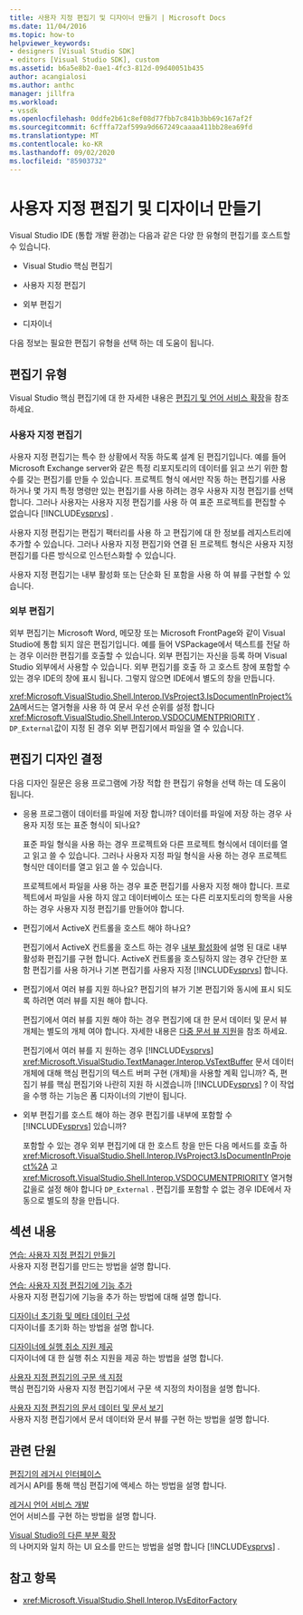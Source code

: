 ```yaml
---
title: 사용자 지정 편집기 및 디자이너 만들기 | Microsoft Docs
ms.date: 11/04/2016
ms.topic: how-to
helpviewer_keywords:
- designers [Visual Studio SDK]
- editors [Visual Studio SDK], custom
ms.assetid: b6a5e8b2-0ae1-4fc3-812d-09d40051b435
author: acangialosi
ms.author: anthc
manager: jillfra
ms.workload:
- vssdk
ms.openlocfilehash: 0ddfe2b61c8ef08d77fbb7c841b3bb69c167af2f
ms.sourcegitcommit: 6cfffa72af599a9d667249caaaa411bb28ea69fd
ms.translationtype: MT
ms.contentlocale: ko-KR
ms.lasthandoff: 09/02/2020
ms.locfileid: "85903732"
---
```

# <a name="create-custom-editors-and-designers"></a>사용자 지정 편집기 및 디자이너 만들기

Visual Studio IDE (통합 개발 환경)는 다음과 같은 다양 한 유형의 편집기를 호스트할 수 있습니다.

- Visual Studio 핵심 편집기

- 사용자 지정 편집기

- 외부 편집기

- 디자이너

다음 정보는 필요한 편집기 유형을 선택 하는 데 도움이 됩니다.

## <a name="types-of-editor"></a>편집기 유형

Visual Studio 핵심 편집기에 대 한 자세한 내용은 [편집기 및 언어 서비스 확장](../extensibility/extending-the-editor-and-language-services.md)을 참조 하세요.

### <a name="custom-editors"></a>사용자 지정 편집기
 사용자 지정 편집기는 특수 한 상황에서 작동 하도록 설계 된 편집기입니다. 예를 들어 Microsoft Exchange server와 같은 특정 리포지토리의 데이터를 읽고 쓰기 위한 함수를 갖는 편집기를 만들 수 있습니다. 프로젝트 형식 에서만 작동 하는 편집기를 사용 하거나 몇 가지 특정 명령만 있는 편집기를 사용 하려는 경우 사용자 지정 편집기를 선택 합니다. 그러나 사용자는 사용자 지정 편집기를 사용 하 여 표준 프로젝트를 편집할 수 없습니다 [!INCLUDE[vsprvs](../code-quality/includes/vsprvs_md.md)] .

 사용자 지정 편집기는 편집기 팩터리를 사용 하 고 편집기에 대 한 정보를 레지스트리에 추가할 수 있습니다. 그러나 사용자 지정 편집기와 연결 된 프로젝트 형식은 사용자 지정 편집기를 다른 방식으로 인스턴스화할 수 있습니다.

 사용자 지정 편집기는 내부 활성화 또는 단순화 된 포함을 사용 하 여 뷰를 구현할 수 있습니다.

### <a name="external-editors"></a>외부 편집기
 외부 편집기는 Microsoft Word, 메모장 또는 Microsoft FrontPage와 같이 Visual Studio에 통합 되지 않은 편집기입니다. 예를 들어 VSPackage에서 텍스트를 전달 하는 경우 이러한 편집기를 호출할 수 있습니다. 외부 편집기는 자신을 등록 하며 Visual Studio 외부에서 사용할 수 있습니다. 외부 편집기를 호출 하 고 호스트 창에 포함할 수 있는 경우 IDE의 창에 표시 됩니다. 그렇지 않으면 IDE에서 별도의 창을 만듭니다.

 <xref:Microsoft.VisualStudio.Shell.Interop.IVsProject3.IsDocumentInProject%2A>메서드는 열거형을 사용 하 여 문서 우선 순위를 설정 합니다 <xref:Microsoft.VisualStudio.Shell.Interop.VSDOCUMENTPRIORITY> . `DP_External`값이 지정 된 경우 외부 편집기에서 파일을 열 수 있습니다.

## <a name="editor-design-decisions"></a>편집기 디자인 결정
 다음 디자인 질문은 응용 프로그램에 가장 적합 한 편집기 유형을 선택 하는 데 도움이 됩니다.

- 응용 프로그램이 데이터를 파일에 저장 합니까? 데이터를 파일에 저장 하는 경우 사용자 지정 또는 표준 형식이 되나요?

   표준 파일 형식을 사용 하는 경우 프로젝트와 다른 프로젝트 형식에서 데이터를 열고 읽고 쓸 수 있습니다. 그러나 사용자 지정 파일 형식을 사용 하는 경우 프로젝트 형식만 데이터를 열고 읽고 쓸 수 있습니다.

   프로젝트에서 파일을 사용 하는 경우 표준 편집기를 사용자 지정 해야 합니다. 프로젝트에서 파일을 사용 하지 않고 데이터베이스 또는 다른 리포지토리의 항목을 사용 하는 경우 사용자 지정 편집기를 만들어야 합니다.

- 편집기에서 ActiveX 컨트롤을 호스트 해야 하나요?

   편집기에서 ActiveX 컨트롤을 호스트 하는 경우 [내부 활성화](/visualstudio/misc/in-place-activation?view=vs-2015)에 설명 된 대로 내부 활성화 편집기를 구현 합니다. ActiveX 컨트롤을 호스팅하지 않는 경우 간단한 포함 편집기를 사용 하거나 기본 편집기를 사용자 지정 [!INCLUDE[vsprvs](../code-quality/includes/vsprvs_md.md)] 합니다.

- 편집기에서 여러 뷰를 지원 하나요? 편집기의 뷰가 기본 편집기와 동시에 표시 되도록 하려면 여러 뷰를 지원 해야 합니다.

   편집기에서 여러 뷰를 지원 해야 하는 경우 편집기에 대 한 문서 데이터 및 문서 뷰 개체는 별도의 개체 여야 합니다. 자세한 내용은 [다중 문서 뷰 지원](../extensibility/supporting-multiple-document-views.md)을 참조 하세요.

   편집기에서 여러 뷰를 지 원하는 경우 [!INCLUDE[vsprvs](../code-quality/includes/vsprvs_md.md)] <xref:Microsoft.VisualStudio.TextManager.Interop.VsTextBuffer> 문서 데이터 개체에 대해 핵심 편집기의 텍스트 버퍼 구현 (개체)을 사용할 계획 입니까? 즉, 편집기 뷰를 핵심 편집기와 나란히 지원 하 시겠습니까 [!INCLUDE[vsprvs](../code-quality/includes/vsprvs_md.md)] ? 이 작업을 수행 하는 기능은 폼 디자이너의 기반이 됩니다.

- 외부 편집기를 호스트 해야 하는 경우 편집기를 내부에 포함할 수 [!INCLUDE[vsprvs](../code-quality/includes/vsprvs_md.md)] 있습니까?

   포함할 수 있는 경우 외부 편집기에 대 한 호스트 창을 만든 다음 메서드를 호출 하 <xref:Microsoft.VisualStudio.Shell.Interop.IVsProject3.IsDocumentInProject%2A> 고 <xref:Microsoft.VisualStudio.Shell.Interop.VSDOCUMENTPRIORITY> 열거형 값을로 설정 해야 합니다 `DP_External` . 편집기를 포함할 수 없는 경우 IDE에서 자동으로 별도의 창을 만듭니다.

## <a name="in-this-section"></a>섹션 내용

[연습: 사용자 지정 편집기 만들기](../extensibility/walkthrough-creating-a-custom-editor.md)\
사용자 지정 편집기를 만드는 방법을 설명 합니다.

[연습: 사용자 지정 편집기에 기능 추가](../extensibility/walkthrough-adding-features-to-a-custom-editor.md)\
사용자 지정 편집기에 기능을 추가 하는 방법에 대해 설명 합니다.

[디자이너 초기화 및 메타 데이터 구성](../extensibility/designer-initialization-and-metadata-configuration.md)\
디자이너를 초기화 하는 방법을 설명 합니다.

[디자이너에 실행 취소 지원 제공](../extensibility/supplying-undo-support-to-designers.md)\
디자이너에 대 한 실행 취소 지원을 제공 하는 방법을 설명 합니다.

[사용자 지정 편집기의 구문 색 지정](../extensibility/syntax-coloring-in-custom-editors.md)\
핵심 편집기와 사용자 지정 편집기에서 구문 색 지정의 차이점을 설명 합니다.

[사용자 지정 편집기의 문서 데이터 및 문서 보기](../extensibility/document-data-and-document-view-in-custom-editors.md)\
사용자 지정 편집기에서 문서 데이터와 문서 뷰를 구현 하는 방법을 설명 합니다.

## <a name="related-sections"></a>관련 단원

[편집기의 레거시 인터페이스](/visualstudio/extensibility/legacy-interfaces-in-the-editor?view=vs-2015)\
레거시 API를 통해 핵심 편집기에 액세스 하는 방법을 설명 합니다.

[레거시 언어 서비스 개발](../extensibility/internals/developing-a-legacy-language-service.md)\
언어 서비스를 구현 하는 방법을 설명 합니다.

[Visual Studio의 다른 부분 확장](../extensibility/extending-other-parts-of-visual-studio.md)\
의 나머지와 일치 하는 UI 요소를 만드는 방법을 설명 합니다 [!INCLUDE[vsprvs](../code-quality/includes/vsprvs_md.md)] .

## <a name="see-also"></a>참고 항목

- <xref:Microsoft.VisualStudio.Shell.Interop.IVsEditorFactory>

